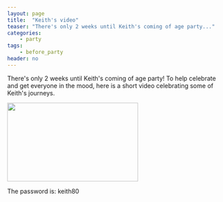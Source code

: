```yaml
---
layout: page
title:  "Keith's video"
teaser: "There's only 2 weeks until Keith's coming of age party..."
categories:
    - party
tags:
    - before_party
header: no
---
```

There's only 2 weeks until Keith's coming of age party!  To help celebrate and get everyone in the mood, 
here is a short video celebrating some of Keith's journeys.

<a href="https://vimeo.com/188571392" target="_blank"><img src="http://keithatkinson.party/images/start-video-keith2-302x182.jpg" width="302" height="182" alt=""/></a>

The password is: keith80
